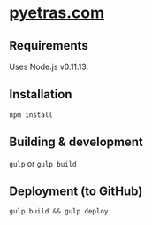 # [pyetras.com](http://pyetras.com)
## Requirements

Uses Node.js v0.11.13.

## Installation

`npm install`

## Building & development

`gulp` or `gulp build`

## Deployment (to GitHub)

`gulp build && gulp deploy`
